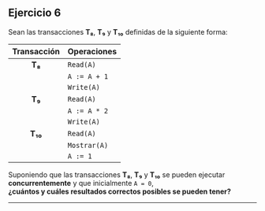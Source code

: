 ## Ejercicio 6

Sean las transacciones **T₈**, **T₉** y **T₁₀** definidas de la siguiente forma:

| Transacción | Operaciones                        |
|:-----------:|:----------------------------------|
| **T₈**      | `Read(A)`          |       
              | `A := A + 1`       |
              | `Write(A)`         |
| **T₉**      | `Read(A)`          |  
              | `A := A * 2`       |
              | `Write(A)`         |
| **T₁₀**     | `Read(A)`          |
              | `Mostrar(A)`       |
              | `A := 1`           |

Suponiendo que las transacciones **T₈**, **T₉** y **T₁₀** se pueden ejecutar **concurrentemente** y que inicialmente `A = 0`,  
**¿cuántos y cuáles resultados correctos posibles se pueden tener?**

---

